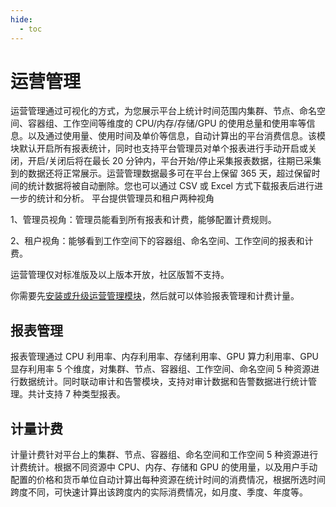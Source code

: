 ```yaml
---
hide:
  - toc
---
```


# 运营管理

运营管理通过可视化的方式，为您展示平台上统计时间范围内集群、节点、命名空间、容器组、工作空间等维度的 CPU/内存/存储/GPU 的使用总量和使用率等信息。以及通过使用量、使用时间及单价等信息，自动计算出的平台消费信息。该模块默认开启所有报表统计，同时也支持平台管理员对单个报表进行手动开启或关闭，开启/关闭后将在最长 20 分钟内，平台开始/停止采集报表数据，往期已采集到的数据还将正常展示。运营管理数据最多可在平台上保留 365 天，超过保留时间的统计数据将被自动删除。您也可以通过 CSV 或 Excel 方式下载报表后进行进一步的统计和分析。
平台提供管理员和租户两种视角

1、管理员视角：管理员能看到所有报表和计费，能够配置计费规则。

2、租户视角：能够看到工作空间下的容器组、命名空间、工作空间的报表和计费。

运营管理仅对标准版及以上版本开放，社区版暂不支持。

你需要先[安装或升级运营管理模块](./gmagpie-offline-install.md)，然后就可以体验报表管理和计费计量。

## 报表管理

报表管理通过 CPU 利用率、内存利用率、存储利用率、GPU 算力利用率、GPU 显存利用率 5 个维度，对集群、节点、容器组、工作空间、命名空间 5 种资源进行数据统计。同时联动审计和告警模块，支持对审计数据和告警数据进行统计管理。共计支持 7 种类型报表。

## 计量计费

计量计费针对平台上的集群、节点、容器组、命名空间和工作空间 5 种资源进行计费统计。根据不同资源中 CPU、内存、存储和 GPU 的使用量，以及用户手动配置的价格和货币单位自动计算出每种资源在统计时间的消费情况，根据所选时间跨度不同，可快速计算出该跨度内的实际消费情况，如月度、季度、年度等。
